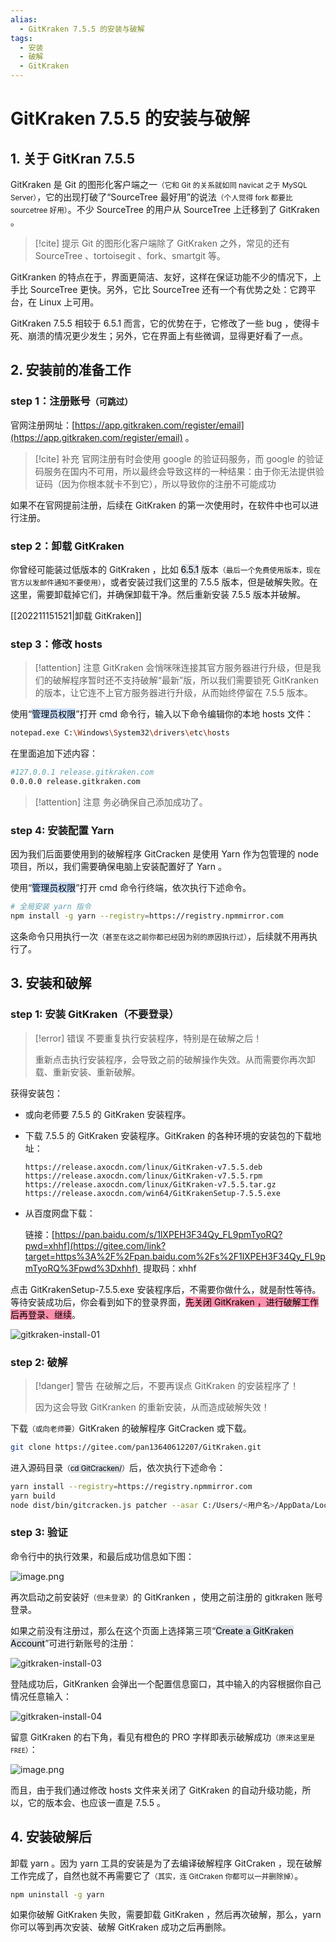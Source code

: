 ```yaml
---
alias:
  - GitKraken 7.5.5 的安装与破解
tags:
  - 安装
  - 破解
  - GitKraken
---
```


# GitKraken 7.5.5 的安装与破解

## 1. 关于 GitKran 7.5.5 

GitKraken 是 Git 的图形化客户端之一<small>（它和 Git 的关系就如同 navicat 之于 MySQL Server）</small>，它的出现打破了“SourceTree 最好用”的说法<small>（个人觉得 fork 都要比 sourcetree 好用）</small>。不少 SourceTree 的用户从 SourceTree 上迁移到了 GitKraken 。

> [!cite] 提示
> Git 的图形化客户端除了 GitKraken 之外，常见的还有 SourceTree 、tortoisegit 、fork、smartgit 等。 

GitKranken 的特点在于，界面更简洁、友好，这样在保证功能不少的情况下，上手比 SourceTree 更快。另外，它比 SourceTree 还有一个有优势之处：它跨平台，在 Linux 上可用。

GitKraken 7.5.5 相较于 6.5.1 而言，它的优势在于，它修改了一些 bug ，使得卡死、崩溃的情况更少发生；另外，它在界面上有些微调，显得更好看了一点。

## 2. 安装前的准备工作 

### step 1：注册账号<small>（可跳过）</small>

官网注册网址：[https://app.gitkraken.com/register/email](https://app.gitkraken.com/register/email) 。

> [!cite] 补充
> 官网注册有时会使用 google 的验证码服务，而 google 的验证码服务在国内不可用，所以最终会导致这样的一种结果：由于你无法提供验证码（因为你根本就卡不到它），所以导致你的注册不可能成功

如果不在官网提前注册，后续在 GitKraken 的第一次使用时，在软件中也可以进行注册。

### step 2：卸载 GitKraken

你曾经可能装过低版本的 GitKraken ，比如 <mark style="background: #CACFD9A6;">6.5.1</mark> 版本<small>（最后一个免费使用版本，现在官方以发邮件通知不要使用）</small>，或者安装过我们这里的 7.5.5 版本，但是破解失败。在这里，需要卸载掉它们，并确保卸载干净。然后重新安装 7.5.5 版本并破解。

[[202211151521|卸载 GitKraken]]

### step 3：修改 hosts

> [!attention] 注意
> GitKraken 会悄咪咪连接其官方服务器进行升级，但是我们的破解程序暂时还不支持破解“最新”版，所以我们需要锁死 GitKranken 的版本，让它连不上官方服务器进行升级，从而始终停留在 7.5.5 版本。

使用“<mark style="background: #ADCCFFA6;">管理员权限</mark>”打开 cmd 命令行，输入以下命令编辑你的本地 hosts 文件：

```bash
notepad.exe C:\Windows\System32\drivers\etc\hosts
```

在里面追加下述内容：

```bash
#127.0.0.1 release.gitkraken.com
0.0.0.0 release.gitkraken.com
```

> [!attention] 注意
> 务必确保自己添加成功了。

### step 4: 安装配置 Yarn 

因为我们后面要使用到的破解程序 GitCracken 是使用 Yarn 作为包管理的 node 项目，所以，我们需要确保电脑上安装配置好了 Yarn 。

使用“<mark style="background: #ADCCFFA6;">管理员权限</mark>”打开 cmd 命令行终端，依次执行下述命令。

```bash
# 全局安装 yarn 指令
npm install -g yarn --registry=https://registry.npmmirror.com
```

这条命令只用执行一次<small>（甚至在这之前你都已经因为别的原因执行过）</small>，后续就不用再执行了。


## 3. 安装和破解

### step 1: 安装 GitKraken（不要登录）

> [!error] 错误
> 不要重复执行安装程序，特别是在破解之后！
> 
> 重新点击执行安装程序，会导致之前的破解操作失效。从而需要你再次卸载、重新安装、重新破解。

获得安装包：

- 或向老师要 7.5.5 的 GitKraken 安装程序。

- 下载 7.5.5 的 GitKraken 安装程序。GitKraken 的各种环境的安装包的下载地址：

  ```
  https://release.axocdn.com/linux/GitKraken-v7.5.5.deb
  https://release.axocdn.com/linux/GitKraken-v7.5.5.rpm
  https://release.axocdn.com/linux/GitKraken-v7.5.5.tar.gz
  https://release.axocdn.com/win64/GitKrakenSetup-7.5.5.exe
  ```

- 从百度网盘下载：

  链接：[https://pan.baidu.com/s/1lXPEH3F34Qy_FL9pmTyoRQ?pwd=xhhf](https://gitee.com/link?target=https%3A%2F%2Fpan.baidu.com%2Fs%2F1lXPEH3F34Qy_FL9pmTyoRQ%3Fpwd%3Dxhhf) 
  提取码：xhhf

点击 GitKrakenSetup-7.5.5.exe 安装程序后，不需要你做什么，就是耐性等待。等待安装成功后，你会看到如下的登录界面，<mark style="background: #FF5582A6;">先关闭 GitKraken ，进行破解工作后再登录、继续</mark>。

![gitkraken-install-01](https://woniumd.oss-cn-hangzhou.aliyuncs.com/java/hemiao/20220627133152.png)

### step 2: 破解

> [!danger] 警告
> 在破解之后，不要再误点 GitKraken 的安装程序了！
> 
> 因为这会导致 GitKranken 的重新安装，从而造成破解失效！

下载<small>（或向老师要）</small>GitKraken 的破解程序 GitCracken 或下载。

```bash
git clone https://gitee.com/pan13640612207/GitKraken.git
```

进入源码目录<small>（<mark style="background: #CACFD9A6;">cd GitCracken/</mark>）</small>后，依次执行下述命令：

```bash
yarn install --registry=https://registry.npmmirror.com
yarn build
node dist/bin/gitcracken.js patcher --asar C:/Users/<用户名>/AppData/Local/gitkraken/app-7.5.5/resources/app.asar
```

### step 3: 验证

命令行中的执行效果，和最后成功信息如下图：

![image.png](https://woniumd.oss-cn-hangzhou.aliyuncs.com/java/hemiao/20230228113922.png)

再次启动之前安装好<small>（但未登录）</small>的 GitKranken ，使用之前注册的 gitkraken 账号登录。

如果之前没有注册过，那么在这个页面上选择第三项“<mark style="background: #CACFD9A6;">Create a GitKraken Account</mark>”可进行新账号的注册：

![gitkraken-install-03](https://woniumd.oss-cn-hangzhou.aliyuncs.com/java/hemiao/20220627133200.png)


登陆成功后，GitKranken 会弹出一个配置信息窗口，其中输入的内容根据你自己情况任意输入：

![gitkraken-install-04](https://woniumd.oss-cn-hangzhou.aliyuncs.com/java/hemiao/20220627133202.png)

留意 GitKraken 的右下角，看见有橙色的 PRO 字样即表示破解成功<small>（原来这里是 `FREE`）</small>：

![image.png](https://woniumd.oss-cn-hangzhou.aliyuncs.com/java/hemiao/20230228114235.png)

而且，由于我们通过修改 hosts 文件来关闭了 GitKraken 的自动升级功能，所以，它的版本会、也应该一直是 7.5.5 。

## 4. 安装破解后

卸载 yarn 。因为 yarn 工具的安装是为了去编译破解程序 GitCraken ，现在破解工作完成了，自然也就不再需要它了<small>（其实，连 GitCraken 你都可以一并删除掉）</small>。

```bash
npm uninstall -g yarn
```

如果你破解 GitKraken 失败，需要卸载 GitKraken ，然后再次破解，那么，yarn 你可以等到再次安装、破解 GitKraken 成功之后再删除。

